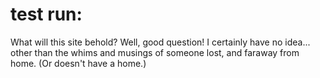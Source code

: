 # test run:

<!DOCTYPE html>
<html>

  <head>
    <title> Test Run of a Complete Novice: </title>
  </head>
  
  <body>
    What will this site behold? Well, good question!
    I certainly have no idea... other than the whims and musings of someone lost, and faraway from home. (Or doesn't have a home.) 
  </body>
  
  </html>
